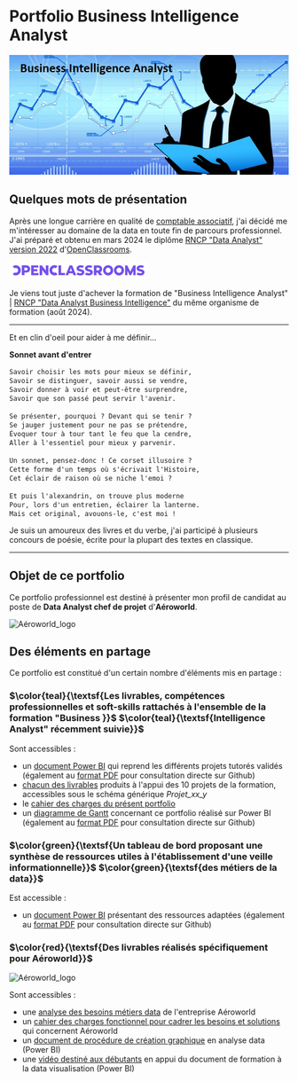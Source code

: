 # Portfolio Business Intelligence Analyst

![Business-Intelligence-Analyst_image](https://github.com/Thierry-Monjo/Portfolio_data_analyst_bi/blob/main/Business-Intelligence-Analyst.jpg)

## Quelques mots de présentation
Après une longue carrière en qualité de [comptable associatif](https://www.linkedin.com/in/thierry-monjo-da), j'ai décidé me m'intéresser au domaine de la data en toute fin de parcours professionnel. 
J'ai préparé et obtenu en mars 2024 le diplôme [RNCP "Data Analyst" version 2022](https://www.francecompetences.fr/recherche/rncp/34964/) d'[OpenClassrooms](https://openclassrooms.com/fr/).

![OpenClassrooms_logo](https://github.com/Thierry-Monjo/Portfolio_data_analyst_bi/blob/main/OpenClassrooms_logo.png)


Je viens tout juste d'achever la formation de "Business Intelligence Analyst" | [RNCP "Data Analyst Business Intelligence"](https://www.francecompetences.fr/recherche/rncp/37837/) du même organisme de formation (août 2024).

<hr>

Et en clin d'oeil pour aider à me définir...

**Sonnet avant d'entrer**

```
Savoir choisir les mots pour mieux se définir,
Savoir se distinguer, savoir aussi se vendre,
Savoir donner à voir et peut-être surprendre,
Savoir que son passé peut servir l'avenir.

Se présenter, pourquoi ? Devant qui se tenir ?
Se jauger justement pour ne pas se prétendre,
Évoquer tour à tour tant le feu que la cendre,
Aller à l'essentiel pour mieux y parvenir.

Un sonnet, pensez-donc ! Ce corset illusoire ?
Cette forme d'un temps où s'écrivait l'Histoire,
Cet éclair de raison où se niche l'emoi ?

Et puis l'alexandrin, on trouve plus moderne
Pour, lors d'un entretien, éclairer la lanterne.
Mais cet original, avouons-le, c'est moi !
```

Je suis un amoureux des livres et du verbe, j'ai participé à plusieurs concours de poésie, écrite pour la plupart des textes en classique.

<hr>

## Objet de ce portfolio 
Ce portfolio professionnel est destiné à présenter mon profil de candidat au poste de **Data Analyst chef de projet** d'**Aéroworld**.

![Aéroworld_logo](https://github.com/Thierry-Monjo/Portfolio_project/blob/main/Aeroworld.png)


## Des éléments en partage
Ce portfolio est constitué d'un certain nombre d'éléments mis en partage :

### $\color{teal}{\textsf{Les livrables, compétences professionnelles et soft-skills rattachés à l'ensemble de la formation "Business }}$ $\color{teal}{\textsf{Intelligence Analyst" récemment suivie}}$

Sont accessibles :
- un [document Power BI](https://github.com/Thierry-Monjo/Portfolio_project/blob/main/Synthese_projets_tutores.pbix) qui reprend les différents projets tutorés validés (également au [format PDF](https://github.com/Thierry-Monjo/Portfolio_project/blob/main/Synthese_projets_tutores.pdf) pour consultation directe sur Github)
- [chacun des livrables](https://github.com/Thierry-Monjo/Portfolio_project) produits à l'appui des 10 projets de la formation, accessibles sous le schéma générique *Projet_xx_y*
- le [cahier des charges du présent portfolio](https://github.com/Thierry-Monjo/Portfolio_project/blob/main/Cahier_des_charges_portfolio_candidat.pdf)
- un [diagramme de Gantt](https://github.com/Thierry-Monjo/Portfolio_project/blob/main/Gantt_portfolio.pbix) concernant ce portfolio réalisé sur Power BI (également au [format PDF](https://github.com/Thierry-Monjo/Portfolio_project/blob/main/Gantt_portfolio.pdf) pour consultation directe sur Github)

### $\color{green}{\textsf{Un tableau de bord proposant une synthèse de ressources utiles à l'établissement d'une veille informationnelle}}$ $\color{green}{\textsf{des métiers de la data}}$
Est accessible :
- un [document Power BI](https://github.com/Thierry-Monjo/Portfolio_project/blob/main/Veille_informationnelle_metiers_data.pbix) présentant des ressources adaptées (également au [format PDF](https://github.com/Thierry-Monjo/Portfolio_project/blob/main/Veille_informationnelle_metiers_data.pdf) pour consultation directe sur Github)

### $\color{red}{\textsf{Des livrables réalisés spécifiquement pour Aéroworld}}$

![Aéroworld_logo](https://github.com/Thierry-Monjo/Portfolio_project/blob/main/Aeroworld.png)

Sont accessibles :
- une [analyse des besoins métiers data](https://github.com/Thierry-Monjo/Portfolio_project/blob/main/Analyse_des_besoins_metiers_Aeroworld.pdf) de l'entreprise Aéroworld
- un [cahier des charges fonctionnel pour cadrer les besoins et solutions](https://github.com/Thierry-Monjo/Portfolio_project/blob/main/Cahier_des_charges_fonctionnel_Aeroworld.pdf) qui concernent Aéroworld
- un [document de procédure de création graphique](https://github.com/Thierry-Monjo/Portfolio_project/blob/main/Guide_prise_en_main_%20PowerBI.pdf) en analyse data (Power BI)
- une [vidéo destiné aux débutants](https://github.com/Thierry-Monjo/Portfolio_project/blob/main/Initiation_PowerBI.mp4) en appui du document de formation à la data visualisation (Power BI)
